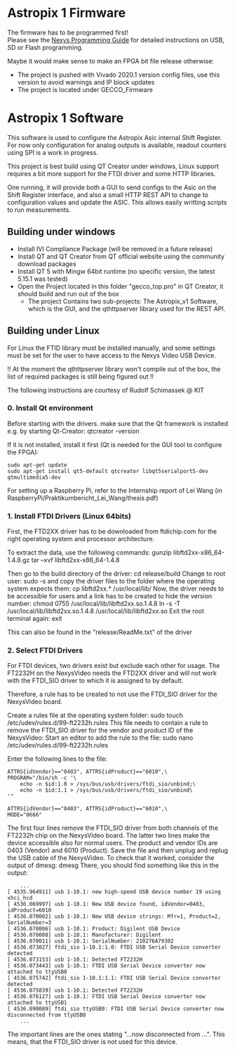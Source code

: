# Astropix 1 Firmware
The firmware has to be programmed first!  
Please see the [Nexys Programming Guide](https://reference.digilentinc.com/learn/programmable-logic/tutorials/nexys-video-programming-guide/start) for detailed instructions on USB, SD or Flash programming.

Maybe it would make sense to make an FPGA bit file release otherwise:

- The project is pushed with Vivado 2020.1 version config files, use this version to avoid warnings and IP block updates 
- The project is located under GECCO_Firmware


# Astropix 1 Software 

This software is used to configure the Astropix Asic internal Shift Register. 
For now only configuration for analog outputs is available, readout counters using SPI is a work in progress.


This project is best build using QT Creator under windows, Linux support requires a bit more support for the FTDI driver and some HTTP libraries.

One running, it will provide both a GUI to send configs to the Asic on the Shift Register interface, and also a small HTTP REST API to change to 
configuration values and update the ASIC. 
This allows easily writting scripts to run measurements. 

## Building under windows

- Install IVI Compliance Package (will be removed in a future release)
- Install QT and QT Creator from QT official website using the community download packages
- Install QT 5 with Mingw 64bit runtime (no specific version, the latest 5.15.1 was tested)
- Open the Project located in this folder "gecco_top.pro" in QT Creator, it should build and run out of the box 
    - The project Contains two sub-projects: The Astropix_v1 Software, which is the GUI, and the qthttpserver library used for the REST API. 

## Building under Linux 

For Linux the FTID library must be installed manually, and some settings must be set for the user to have access to the Nexys Video USB Device. 

!! At the moment the qthttpserver library won't compile out of the box, the list of required packages is still being figured out !! 

The following instructions are courtesy of Rudolf Schimassek @ KIT 

### 0. Install Qt environment


Before starting with the drivers. make sure that the Qt framework is installed e.g. by starting Qt-Creator:
    qtcreator -version
    
If it is not installed, install it first (Qt is needed for the GUI tool to configure the FPGA):

    sudo apt-get update
    sudo apt-get install qt5-default qtcreator libqt5serialport5-dev qtmultimedia5-dev

For setting up a Raspberry Pi, refer to the Internship report of Lei Wang (in RaspberryPi/Praktikumbericht_Lei_Wang/thesis.pdf)

### 1. Install FTDI Drivers (Linux 64bits)


First, the FTD2XX driver has to be downloaded from ftdichip.com for the right operating system and processor
architecture. 

To extract the data, use the following commands:
    gunzip libftd2xx-x86_64-1.4.8.gz
    tar –xvf libftd2xx-x86_64-1.4.8

Then go to the build directory of the driver:
    cd release/build
Change to root user:
    sudo -s
and copy the driver files to the folder where the operating system expects them:
    cp libftd2xx.* /usr/local/lib/
Now, the driver needs to be accessible for users and a link has to be created to hide the version number:
    chmod 0755 /usr/local/lib/libftd2xx.so.1.4.8
    ln -s -T /usr/local/lib/libftd2xx.so.1.4.8 /usr/local/lib/libftd2xx.so
Exit the root terminal again:
    exit
    
This can also be found in the "release/ReadMe.txt" of the driver


### 2. Select FTDI Drivers


For FTDI devices, two drivers exist but exclude each other for usage. The FT2232H on the NexysVideo needs the FTD2XX driver
and will not work with the FTDI_SIO driver to which it is assigned to by default.

Therefore, a rule has to be created to not use the FTDI_SIO driver for the NexysVideo board.

Create a rules file at the operating system folder:
    sudo touch /etc/udev/rules.d/99-ft2232h.rules
This file needs to contain a rule to remove the FTDI_SIO driver for the vendor and product ID of the NexysVideo:
Start an editor to add the rule to the file:
    sudo nano /etc/udev/rules.d/99-ft2232h.rules
    
Enter the following lines to the file:

    ATTRS{idVendor}=="0403", ATTRS{idProduct}=="6010",\
    PROGRAM="/bin/sh -c '\
        echo -n $id:1.0 > /sys/bus/usb/drivers/ftdi_sio/unbind;\
        echo -n $id:1.1 > /sys/bus/usb/drivers/ftdi_sio/unbind\
    '"

    ATTRS{idVendor}=="0403", ATTRS{idProduct}=="6010",\
    MODE="0666"
    
The first four lines remove the FTDI_SIO driver from both channels of the FT2232h chip on the NexysVideo board.
The latter two lines make the device accessible also for normal users.
The product and vendor IDs are 0403 (Vendor) and 6010 (Product).
Save the file and then unplug and replug the USB cable of the NexysVideo.
To check that it worked, consider the output of dmesg:
    dmesg
There, you should find something like this in the output:

        ...
    [ 4535.964911] usb 1-10.1: new high-speed USB device number 19 using xhci_hcd
    [ 4536.069997] usb 1-10.1: New USB device found, idVendor=0403, idProduct=6010
    [ 4536.070002] usb 1-10.1: New USB device strings: Mfr=1, Product=2, SerialNumber=3
    [ 4536.070006] usb 1-10.1: Product: Digilent USB Device
    [ 4536.070008] usb 1-10.1: Manufacturer: Digilent
    [ 4536.070011] usb 1-10.1: SerialNumber: 210276A79302
    [ 4536.073027] ftdi_sio 1-10.1:1.0: FTDI USB Serial Device converter detected
    [ 4536.073153] usb 1-10.1: Detected FT2232H
    [ 4536.073443] usb 1-10.1: FTDI USB Serial Device converter now attached to ttyUSB0
    [ 4536.075742] ftdi_sio 1-10.1:1.1: FTDI USB Serial Device converter detected
    [ 4536.075839] usb 1-10.1: Detected FT2232H
    [ 4536.076127] usb 1-10.1: FTDI USB Serial Device converter now attached to ttyUSB1
    [ 4536.090089] ftdi_sio ttyUSB0: FTDI USB Serial Device converter now disconnected from ttyUSB0
        ...
        
The important lines are the ones stating "...now disconnected from ...". This means, that the FTDI_SIO driver is not
used for this device.


